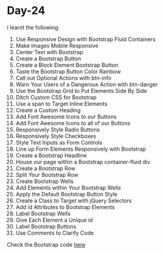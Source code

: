 # Day-24


I learnt the following:

1. Use Responsive Design with Bootstrap Fluid Containers
2. Make Images Mobile Responsive
3. Center Text with Bootstrap
4. Create a Bootstrap Button 
5. Create a Block Element Bootstrap Button
6. Taste the Bootstrap Button Color Rainbow
7. Call out Optional Actions with btn-info
8. Warn Your Users of a Dangerous Action with btn-danger
9. Use the Bootstrap Grid to Put Elements Side By Side
10. Ditch Custom CSS for Bootstrap
11. Use a span to Target Inline Elements
12. Create a Custom Heading
13. Add Font Awesome Icons to our Buttons
14. Add Font Awesome Icons to all of our Buttons
15. Responsively Style Radio Buttons
16. Responsively Style Checkboxes
17. Style Text Inputs as Form Controls
18. Line up Form Elements Responsively with Bootstrap
19. Create a Bootstrap Headline
20. House our page within a Bootstrap container-fluid div
21. Create a Bootstrap Row
22. Split Your Bootstrap Row
23. Create Bootstrap Wells
24. Add Elements within Your Bootstrap Wells
25. Apply the Default Bootstrap Button Style
26. Create a Class to Target with jQuery Selectors
27. Add id Attributes to Bootstrap Elements
28. Label Bootstrap Wells
29. Give Each Element a Unique id
30. Label Bootstrap Buttons
31. Use Comments to Clarify Code


Check the Bootstrap code [here](./index.html)